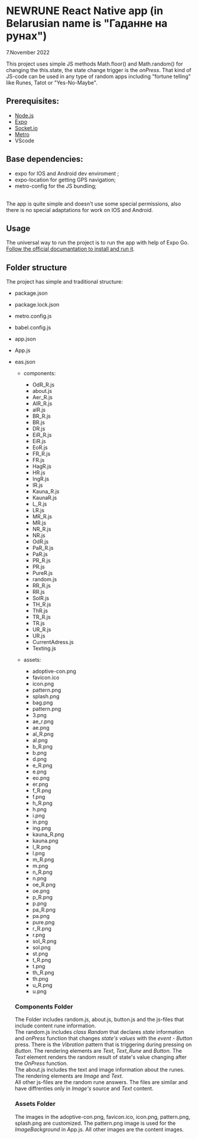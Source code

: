 # NEWRUNE React Native app (in Belarusian name is "Гаданне на рунах") 

7.November 2022

This project uses simple JS methods Math.floor() and Math.random() for changing the this.state, the state change trigger is the *onPress*. That kind of JS-code can be used in any type of random apps including "fortune telling" like Runes, Tatot or "Yes-No-Maybe".

## Prerequisites:

- [Node.js](https://nodejs.org/en/)
- [Expo](https://expo.dev/)
- [Socket.io](https://www.npmjs.com/package/react-native-tcp-socket)
- [Metro](https://facebook.github.io/metro/)
- VScode

## Base dependencies:

 - expo for IOS and Android dev enviroment ;
 - expo-location for getting GPS navigation;
 - metro-config for the JS bundling;

  <br>
The app is quite simple and doesn't use some special permissions, also there is no special adaptations for work on IOS and Android.

## Usage

The universal way to run the project is to run the app with help of Expo Go. [Follow the official documantation to install and run it](https://docs.expo.dev/workflow/expo-go/).


## Folder structure

The project has simple and traditional structure:
 <br>
 - package.json
 - package.lock.json
 - metro.config.js
 - babel.config.js
 - app.json
 - App.js
 - eas.json

    -  components:
        - OdR_R.js
        - about.js
        - Aer_R.js
        - AlR_R.js
        - alR.js
        - BR_R.js
        - BR.js
        - DR.js
        - EiR_R.js
        - EiR.js
        - EoR.js
        - FR_R.js
        - FR.js
        - HagR.js
        - HR.js
        - IngR.js
        - IR.js
        - Kauna_R.js
        - KaunaR.js
        - L_R.js
        - LR.js
        - MR_R.js
        - MR.js
        - NR_R.js
        - NR.js
        - OdR.js
        - PaR_R.js
        - PaR.js
        - PR_R.js
        - PR.js
        - PureR.js
        - random.js
        - RR_R.js
        - RR.js
        - SolR.js
        - TH_R.js
        - ThR.js
        - TR_R.js
        - TR.js
        - UR_R.js
        - UR.js
        - CurrentAdress.js
        - Texting.js

    - assets:
         - adoptive-con.png
         - favicon.ico
         - icon.png
         - pattern.png
         - splash.png
         - bag.png
         - pattern.png
         - 3.png
         - ae_r.png
         - ae.png
         - al_R.png
         - al.png
         - b_R.png
         - b.png
         - d.png
         - e_R.png
         - e.png
         - eo.png
         - er.png
         - f_R.png
         - f.png
         - h_R.png
         - h.png
         - i.png
         - in.png
         - ing.png
         - kauna_R.png
         - kauna.png
         - l_R.png
         - l.png
         - m_R.png
         - m.png
         - n_R.png
         - n.png
         - oe_R.png
         - oe.png
         - p_R.png
         - p.png
         - pa_R.png
         - pa.png
         - pure.png
         - r_R.png
         - r.png
         - sol_R.png
         - sol.png
         - st.png
         - t_R.png
         - t.png
         - th_R.png
         - th.png
         - u_R.png
         - u.png


   ### Components Folder

   The Folder includes random.js, about.js, button.js and the js-files that include content rune information. 
   <br>
   The random.js includes *class Random* that declares *state* information and *onPress* function that changes *state's values* with the *event* - *Button* press. There is the *Vibration* pattern that is triggering during pressing on *Button*.
   The rendering elements are *Text*, *Text_Rune* and *Button*. The *Text* element renders the random result of state's value changing after the *OnPress* function.
    <br>
   The about.js includes the text and image information about the runes. The rendering elements are *Image* and *Text*.
    <br>
    All other js-files are the random rune answers. The files are similar and have diffrenties only in *Image's* source and *Text* content.

   ### Assets Folder

   The images in the adoptive-con.png, favicon.ico, icon.png, pattern.png, splash.png are customized. The pattern.png image is used for the *ImageBackground* in App.js. All other images are the content images.


